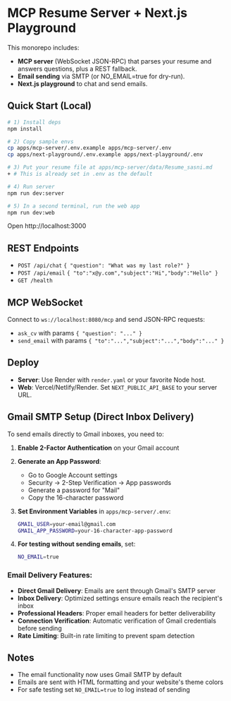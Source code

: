 # MCP Resume Server + Next.js Playground

This monorepo includes:
- **MCP server** (WebSocket JSON-RPC) that parses your resume and answers questions, plus a REST fallback.
- **Email sending** via SMTP (or NO_EMAIL=true for dry-run).
- **Next.js playground** to chat and send emails.

## Quick Start (Local)

```bash
# 1) Install deps
npm install

# 2) Copy sample envs
cp apps/mcp-server/.env.example apps/mcp-server/.env
cp apps/next-playground/.env.example apps/next-playground/.env

# 3) Put your resume file at apps/mcp-server/data/Resume_sasni.md
+ # This is already set in .env as the default

# 4) Run server
npm run dev:server

# 5) In a second terminal, run the web app
npm run dev:web
```

Open http://localhost:3000

## REST Endpoints
- `POST /api/chat` `{ "question": "What was my last role?" }`
- `POST /api/email` `{ "to":"x@y.com","subject":"Hi","body":"Hello" }`
- `GET /health`

## MCP WebSocket
Connect to `ws://localhost:8080/mcp` and send JSON-RPC requests:
- `ask_cv` with params `{ "question": "..." }`
- `send_email` with params `{ "to":"...","subject":"...","body":"..." }`

## Deploy
- **Server**: Use Render with `render.yaml` or your favorite Node host.
- **Web**: Vercel/Netlify/Render. Set `NEXT_PUBLIC_API_BASE` to your server URL.

## Gmail SMTP Setup (Direct Inbox Delivery)

To send emails directly to Gmail inboxes, you need to:

1. **Enable 2-Factor Authentication** on your Gmail account
2. **Generate an App Password**:
   - Go to Google Account settings
   - Security → 2-Step Verification → App passwords
   - Generate a password for "Mail"
   - Copy the 16-character password

3. **Set Environment Variables** in `apps/mcp-server/.env`:
   ```bash
   GMAIL_USER=your-email@gmail.com
   GMAIL_APP_PASSWORD=your-16-character-app-password
   ```

4. **For testing without sending emails**, set:
   ```bash
   NO_EMAIL=true
   ```

### Email Delivery Features:
- **Direct Gmail Delivery**: Emails are sent through Gmail's SMTP server
- **Inbox Delivery**: Optimized settings ensure emails reach the recipient's inbox
- **Professional Headers**: Proper email headers for better deliverability
- **Connection Verification**: Automatic verification of Gmail credentials before sending
- **Rate Limiting**: Built-in rate limiting to prevent spam detection

## Notes
- The email functionality now uses Gmail SMTP by default
- Emails are sent with HTML formatting and your website's theme colors
- For safe testing set `NO_EMAIL=true` to log instead of sending
